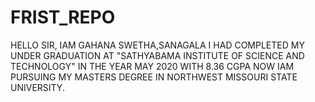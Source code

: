 # FRIST_REPO
HELLO SIR,
IAM GAHANA SWETHA,SANAGALA I HAD COMPLETED MY UNDER GRADUATION AT "SATHYABAMA INSTITUTE OF SCIENCE AND TECHNOLOGY" IN THE YEAR MAY 2020 WITH 8.36 CGPA NOW IAM PURSUING MY MASTERS DEGREE IN NORTHWEST MISSOURI STATE UNIVERSITY.  
